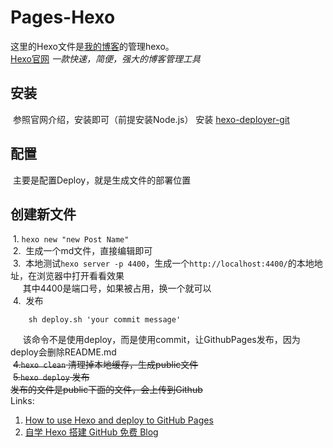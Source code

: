 # Pages-Hexo
这里的Hexo文件是[我的博客](https://github.com/momo13014/momo13014.github.io)的管理hexo。  
[Hexo官网](https://hexo.io/) *一款快速，简便，强大的博客管理工具*


## 安装 
  参照官网介绍，安装即可（前提安装Node.js）
  安装 [hexo-deployer-git](https://hexo.io/docs/deployment.html)
## 配置
  主要是配置Deploy，就是生成文件的部署位置
## 创建新文件
  1. `hexo new "new Post Name"`    
  2.  生成一个md文件，直接编辑即可        
  3.  本地测试`hexo server -p 4400`，生成一个`http://localhost:4400/`的本地地址，在浏览器中打开看看效果        
      其中4400是端口号，如果被占用，换一个就可以    
  4.  发布    
  ```
      sh deploy.sh 'your commit message'   
  ```   
         该命令不是使用deploy，而是使用commit，让GithubPages发布，因为deploy会删除README.md    
        ~~4.`hexo clean` 清理掉本地缓存，生成public文件~~     
        ~~5.`hexo deploy` 发布~~       
        ~~发布的文件是public下面的文件，会上传到Github~~      
Links:    
 1. [How to use Hexo and deploy to GitHub Pages](https://gist.github.com/btfak/18938572f5df000ebe06fbd1872e4e39)
 2. [自学 Hexo 搭建 GitHub 免费 Blog](https://maxchendt.github.io/Blog/20160902instHexo.html#准备开博啦)
